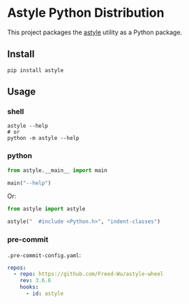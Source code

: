# Astyle Python Distribution

This project packages the [astyle](https://gitlab.com/saalen/astyle) utility as
a Python package.

## Install

```shell
pip install astyle
```

## Usage

### shell

```shell
astyle --help
# or
python -m astyle --help
```

### python

```python
from astyle.__main__ import main

main("--help")
```

Or:

```python
from astyle import astyle

astyle("  #include <Python.h>", "indent-classes")
```

### pre-commit

`.pre-commit-config.yaml`:

```yaml
repos:
  - repo: https://github.com/Freed-Wu/astyle-wheel
    rev: 3.6.6
    hooks:
      - id: astyle
```
